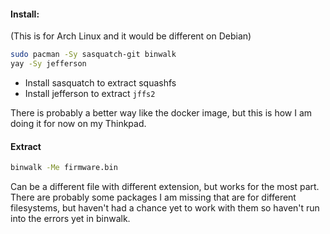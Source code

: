 #### Install:

(This is for Arch Linux and it would be different on Debian)

```bash
sudo pacman -Sy sasquatch-git binwalk
yay -Sy jefferson
```

- Install sasquatch to extract squashfs
- Install jefferson to extract `jffs2`

There is probably a better way like the docker image, but this is how I am doing it for now on my Thinkpad.

#### Extract

```bash
binwalk -Me firmware.bin
```

Can be a different file with different extension, but works for the most part. There are probably some packages I am missing that are for different filesystems, but haven't had a chance yet to work with them so haven't run into the errors yet in binwalk.